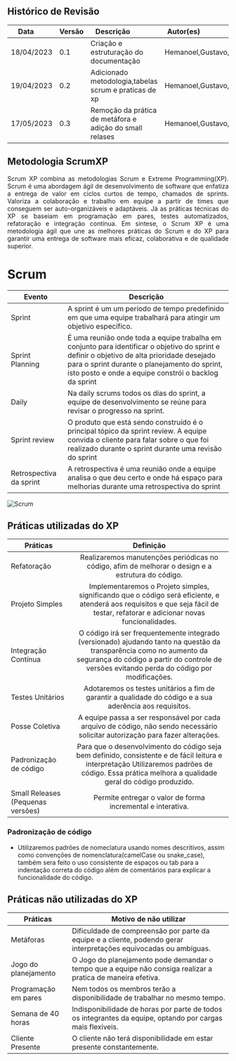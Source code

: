 ## Histórico de Revisão

| Data       | Versão | Descrição            | Autor(es)                                                   |
| ---------- | ------ | -------------------- | ------------------------------------------------------------|
| 18/04/2023 | 0.1 | Criação e estruturação do documentação | Hemanoel,Gustavo,Isaac |
| 19/04/2023 | 0.2 | Adicionado metodologia,tabelas scrum e praticas de xp| Hemanoel,Gustavo,Isaac,Daniela,Milena|
| 17/05/2023 | 0.3 | Remoção da prática de metáfora e adição do small relases| Hemanoel,Gustavo,Isaac,Daniela|


## Metodologia ScrumXP
<div style="text-align: justify"> 
Scrum XP combina as metodologias Scrum e Extreme Programming(XP). Scrum é uma abordagem ágil de desenvolvimento de software que enfatiza a entrega de valor em ciclos curtos de tempo, chamados de sprints. Valoriza a colaboração e trabalho em equipe a partir de times que conseguem ser auto-organizáveis e adaptáveis. Já as práticas técnicas do XP se baseiam em programação em pares, testes automatizados, refatoração e integração contínua. Em sintese, o Scrum XP é uma metodologia ágil que une as melhores práticas do Scrum e do XP para garantir uma entrega de software mais eficaz, colaborativa e de qualidade superior.</div>

# Scrum
| Evento                  | Descrição      | 
| ----------------------- | -------------- |
| Sprint | A sprint é um um período de tempo predefinido em que uma equipe trabalhará para atingir um objetivo específico. |
| Sprint Planning |  É uma reunião onde toda a equipe trabalha em conjunto para identificar o objetivo do sprint e definir o objetivo de alta prioridade desejado para o sprint durante o planejamento do sprint, isto posto e onde a equipe constrói o backlog da sprint |
| Daily  | Na daily scrums todos os dias do sprint, a equipe de desenvolvimento se reúne para revisar o progresso na sprint.|
| Sprint review | O produto que está sendo construído é o principal tópico da sprint review. A equipe convida o cliente para falar sobre o que foi realizado durante o sprint durante uma revisão do sprint | 
| Retrospectiva da sprint | A retrospectiva é uma reunião onde a equipe analisa o que deu certo e onde há espaço para melhorias durante uma retrospectiva do sprint|

![Scrum](https://github.com/mdsreq-fga-unb/2023.1-EasyStock/assets/88113694/464633d4-a0cf-406c-9bbb-428421797374)

## Práticas utilizadas do XP

| Práticas | Definição |
| ------------- |:-------------:|
| Refatoração | Realizaremos manutenções periódicas no código, afim de melhorar o design e a estrutura do código.|
| Projeto Simples | Implementaremos o Projeto simples, significando que o código será eficiente, e atenderá aos requisitos e que seja fácil de testar, refatorar e adicionar novas funcionalidades. | 
| Integração Contínua | O código irá ser frequentemente integrado (versionado) ajudando tanto na questão da transparência como no aumento da segurança do código a partir do controle de versões evitando perda do código por modificações. | 
| Testes Unitários | Adotaremos os testes unitários  a fim de garantir a qualidade do código e a sua aderência aos requisitos. |
| Posse Coletiva | A equipe passa a ser responsável por cada arquivo de código, não sendo necessário solicitar autorização para fazer alterações. |
| Padronização de código | Para que o desenvolvimento do código seja bem definido, consistente e de fácil leitura e interpretação Utilizaremos padrões de código. Essa prática melhora a qualidade geral do código produzido. | 
| Small Releases (Pequenas versões) | Permite entregar o valor de forma incremental e interativa. |

### Padronização de código
* Utilizaremos padrões de nomeclatura usando nomes descritivos, assim como convenções de nomenclatura(camelCase ou snake_case), também sera feito o uso consistente de espaços ou tab para a indentação correta do código além de comentários para explicar a funcionalidade do código.

## Práticas não utilizadas do XP

| Práticas | Motivo de não utilizar |
|----------|-----------------------|
| Metáforas | Dificuldade de compreensão por parte da equipe e a cliente, podendo gerar interpretações equivocadas ou ambíguas. |
| Jogo do planejamento |O Jogo do planejamento pode demandar o tempo que a equipe não consiga realizar a pratica de maneira efetiva. |
| Programação em pares | Nem todos os membros terão a disponibilidade de trabalhar no mesmo tempo. |
| Semana de 40 horas | Indisponibilidade de horas por parte de todos os integrantes da equipe, optando por cargas mais flexiveis. | 
| Cliente Presente | O cliente não terá disponibilidade em estar presente constantemente. | 

<!-- ## Atividades

| Atividade | Método | Ferramenta | Entrega |
| ---------- | ------ | -------------------- | ---------------- |
| Apresentação do problema | Diagrama de Ishikawa | Canva | 06/04 |
| Elaboração documental de visão do produto e projeto | Brainstorm | MkDocs | 20/04 | -->
